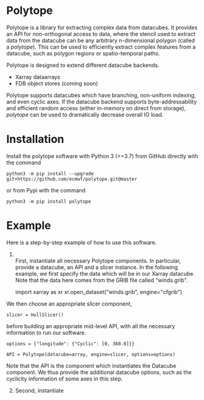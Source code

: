 # Polytope

Polytope is a library for extracting complex data from datacubes. It provides an API for non-orthogonal access to data, where the stencil used to extract data from the datacube can be any arbitrary n-dimensional polygon (called a *polytope*). This can be used to efficiently extract complex features from a datacube, such as polygon regions or spatio-temporal paths.

Polytope is designed to extend different datacube backends.
* Xarray dataarrays
* FDB object stores (coming soon)

Polytope supports datacubes which have branching, non-uniform indexing, and even cyclic axes. If the datacube backend supports byte-addressability and efficient random access (either in-memory on direct from storage), *polytope* can be used to dramatically decrease overall IO load.

# Installation 

Install the polytope software with Python 3 (>=3.7) from GitHub directly with the command

    python3 -m pip install --upgrade git+https://github.com/ecmwf/polytope.git@master

or from Pypi with the command

    python3 -m pip install polytope

# Example

Here is a step-by-step example of how to use this software.

1. <br />First, instantiate all necessary Polytope components. In particular, provide a datacube, an API and a slicer instance. 
In the following example, we first specify the data which will be in our Xarray datacube. Note that the data here comes from the GRIB file called "winds.grib".

    import xarray as xr
    xr.open_dataset("winds.grib", engine="cfgrib")

We then choose an appropriate slicer component,

    slicer = HullSlicer()

before building an appropriate mid-level API, with all the necessary information to run our software. 

    options = {"longitude": {"Cyclic": [0, 360.0]}}

    API = Polytope(datacube=array, engine=slicer, options=options)
    
Note that the API is the component which instantiates the Datacube component. We thus provide the additional datacube options, such as the cyclicity information of some axes in this step.<br />

2. Second, instantiate 

<!-- # Requirements

Python >= 3.7 (for OrderedDict)
TODO: populate requirements.txt -->
